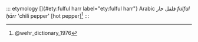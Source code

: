 ::: etymology
[]{#ety:fulful harr label="ety:fulful harr"} Arabic فلفل حار *fulful
ḥārr* 'chili pepper' \[hot pepper\][^1]
:::

[^1]: @wehr_dictionary_1976
